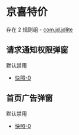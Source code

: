 # 京喜特价

存在 2 规则组 - [com.jd.jdlite](/src/apps/com.jd.jdlite.ts)

## 请求通知权限弹窗

默认禁用

- [快照-0](https://i.gkd.li/import/13062969)

## 首页广告弹窗

默认禁用

- [快照-0](https://i.gkd.li/import/12727396)
